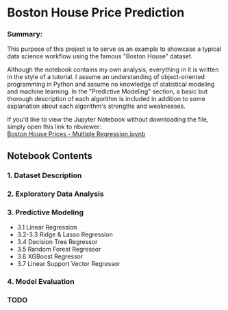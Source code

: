 # Boston House Price Prediction

### Summary:

This purpose of this project is to serve as an example to showcase a typical data science workflow using the famous "Boston House" dataset. 

Although the notebook contains my own analysis, everything in it is written in the style of a tutorial. 
I assume an understanding of object-oriented programming in Python and assume no knowledge of statistical modeling and machine learning. 
In the "Predictive Modeling" section, a basic but thorough description of each algorithm is included in addition to some explanation about each algorithm's strengths and weaknesses. 

If you'd like to view the Jupyter Notebook without downloading the file, simply open this link to nbviewer:  
[Boston House Prices - Multiple Regression.ipynb](https://nbviewer.jupyter.org/github/Unique-Divine/Regression-Practice/blob/master/2.%20Boston%20House%20Price%20Prediction/Boston%20House%20Prices%20-%20Multiple%20Regression.ipynb#s37)

## Notebook Contents
### 1. Dataset Description
### 2. Exploratory Data Analysis
### 3. Predictive Modeling
- 3.1 Linear Regression
- 3.2-3.3 Ridge & Lasso Regression
- 3.4 Decision Tree Regressor
- 3.5 Random Forest Regressor
- 3.6 XGBoost Regressor
- 3.7 Linear Support Vector Regressor
### 4. Model Evaluation
### TODO
